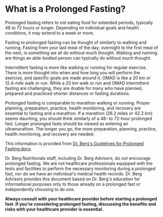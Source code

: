 # What is a Prolonged Fasting?

Prolonged fasting refers to not eating food for extended periods, typically 48 to 72 hours or longer.  Depending on individual goals and health conditions, it may extend to a week or more.   

Fasting to prolonged fasting can be thought of similarly to walking and running.  Fasting from your last meal of the day, overnight to the first meal of the next, is something we all do without much thought.  Walking and running are things an able-bodied person can typically do without much thought.   

Intermittent fasting is more like walking or running for regular exercise.  There is more thought into when and how long you will perform the exercise, and specific goals are made around it.  OMAD is like a 20 km or 12.4-mile walk or run.  While a 20 km walk or run and OMAD intermittent fasting are challenging, they are doable for many who have planned, prepared and practiced shorter distances or fasting durations.   

Prolonged fasting is comparable to marathon walking or running.  Proper planning, preparation, practice, health monitoring, and recovery are essential to fasting and a marathon.  If a marathon (26.2 miles or 42.2 km) seems daunting, you should think similarly of a 48- to 72-hour prolonged fast.  Longer prolonged fasts should be viewed as entering an ultramarathon. The longer you go, the more preparation, planning, practice, health monitoring, and recovery are needed. 

This information is provided from [Dr. Berg's Guidelines for Prolonged Fasting.docx](https://realdrberg-my.sharepoint.com/:w:/g/personal/shawnh_drberg_com/EazcZ9dNJ6VDhEOO13hV0F8BnVvc-Ge6y2mYjpN-FnojYg?e=RHdisz&clickparams=eyJBcHBOYW1lIjoiVGVhbXMtRGVza3RvcCIsIkFwcFZlcnNpb24iOiI1MC8yNDAzMzEwMTgxNyIsIkhhc0ZlZGVyYXRlZFVzZXIiOmZhbHNlfQ%3D%3D).

Dr. Berg Nutritionals staff, including Dr. Berg Advisors, do *not* encourage prolonged fasting. We are not healthcare professionals equipped with the tests and facilities to perform the necessary monitoring during a prolonged fast, nor do we have an individual's medical health records. Dr. Berg Advisors provides this document based on Dr. Berg's education for informational purposes only to those already on a prolonged fast or independently choosing to do one.

**Always consult with your healthcare provider before starting a prolonged fast.  If you're considering prolonged fasting, discussing the benefits and risks with your healthcare provider is essential.**